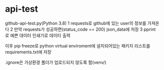 # api-test

github-api-test.py(Python 3.8)
 1 requests로 github에 있는 user의 정보를 가져온다
 2 만약 requests가 성공하면(status_code == 200) json_data에 저장
 3 pprint로 예쁜 데이터 인쇄기로 데이터 출력

이후 pip freeze로 python virtual enviroment에 설치되어있는 패키지 리스트를 requirements.txt에 저장

.ignore은 가상환경 폴더가 업로드되지 않도록 함(venv/)

